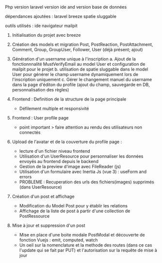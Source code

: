 Php version
laravel version
ide and version
base de données

dépendances ajoutées : 
    laravel breeze
    spatie sluggable

outils utilisés :
    ide
    navigateur
    mailpit

1. Initialisation du projet avec breeze

2. Création des models et migration
   Post, PostReaction, PostAttachment, Comment, Group, GroupUser, Follower, User (déjà présent; ajout)

3. Génération d'un username unique à l'inscription
   a. Ajout de la fonctionnnalité MustVerifyEmail au model User et configuration de mailpit pour le projet
   b. utilisation de spatie sluggable dans le model User pour générer le champ username dynamiquement lors de l'inscription uniquement
   c. Gérer le changement manuel du username dans la page d'éditon du profile (ajout du champ, sauvegarde en DB, personnalisation des règles)

4. Frontend : Definition de la structure de la page principale
    - Défilement multiple et responsivité
   
5. Frontend : User profile page
   - point important > faire attention au rendu des utilisateurs non connectés
   
6. Upload de l'avatar et de la couverture du profile page : 
   - lecture d'un fichier niveau frontend
   - Utilisation d'un UserResource pour personnaliser les données envoyés au frontend depuis le backend
   - Gestion de la preview d'image avec FileReader (js)
   - Utilisation d'un formulaire avec Inertia Js (vue 3) : useForm and errors
   - PROBLEME : Recuperation des urls des fichiers(images) supprimés (dans UserResource)

7. Création d'un post et affichage
   - Modification du Model Post pour y établir les relations
   - Affichage de la liste de post à partir d'une collection de PostRessource
    
8. Mise à jour et suppression d'un post
    - Mise en place d'une boite modale PostModal et découverte de fonction Vuejs : emit, computed, watch
    - Un oeil sur la nomenclature et la methode des routes (dans ce cas l'update qui se fait par PUT)
        et l'autorisation sur la requête de mise à jour
